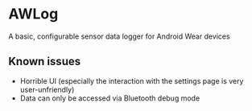 # AWLog
A basic, configurable sensor data logger for Android Wear devices

## Known issues
* Horrible UI (especially the interaction with the settings page is very user-unfriendly)
* Data can only be accessed via Bluetooth debug mode
